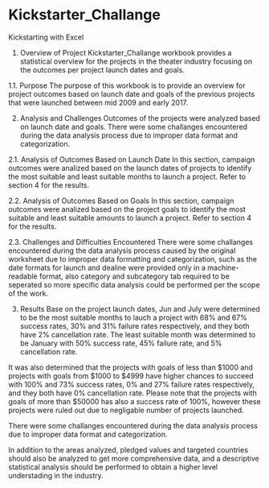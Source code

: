 # Kickstarter_Challange

Kickstarting with Excel

1. Overview of Project
Kickstarter_Challange workbook provides a statistical overview for the projects in the theater industry focusing on the outcomes per project launch dates and goals.

1.1. Purpose
The purpose of this workbook is to provide an overview for project outcomes based on launch date and goals of the previous projects that were launched between mid 2009 and early 2017. 


2. Analysis and Challenges
Outcomes of the projects were analyzed based on launch date and goals. There were some challanges encountered during the data analysis process due to improper data format and categorization.

2.1. Analysis of Outcomes Based on Launch Date
In this section, campaign outcomes were analized based on the launch dates of projects to identify the most suitable and least suitable months to launch a project. Refer to section 4 for the results.

2.2. Analysis of Outcomes Based on Goals
In this section, campaign outcomes were analized based on the project goals to identify the most suitable and least suitable amounts to launch a project. Refer to section 4 for the results.

2.3. Challenges and Difficulties Encountered
There were some challanges encountered during the data analysis process caused by the original worksheet due to improper data formatting and categorization, such as the date formats for launch and dealine were provided only in a machine-readable format, also category and subcategory tab required to be seperated so more specific data analysis could be performed per the scope of the work.


3. Results
Base on the project launch dates, Jun and July were determined to be the most suitable months to lauch a project with 68% and 67% success rates, 30% and 31% failure rates respectively, and they both have 2% cancellation rate. The least suitable month was determined to be January with 50% success rate, 45% failure rate, and 5% cancellation rate.

It was also determined that the projects with goals of less than $1000 and projects with goals from $1000 to $4999 have higher chances to succeed with 100% and 73% success rates, 0% and 27% failure rates respectively, and they both have 0% cancellation rate. Please note that the projects with goals of more than $50000 has also a success rate of 100%, however these projects were ruled out due to negligable number of projects launched.

There were some challanges encountered during the data analysis process due to improper data format and categorization.

In addition to the areas analyzed, pledged values and targeted countries should also be analyzed to get more comprehensive data, and a descriptive statistical analysis should be performed to obtain a higher level understading in the industry. 

